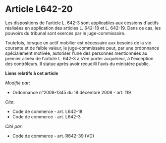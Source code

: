 # Article L642-20

Les dispositions de l'article L. 642-3 sont applicables aux cessions d'actifs réalisées en application des articles L. 642-18
et L. 642-19. Dans ce cas, les pouvoirs du tribunal sont exercés par le juge-commissaire. 

Toutefois, lorsque un actif mobilier est nécessaire aux besoins de la vie courante et de faible valeur, le juge-commissaire
peut, par une ordonnance spécialement motivée, autoriser l'une des personnes mentionnées au premier alinéa de l'article L.
642-3 à s'en porter acquéreur, à l'exception des contrôleurs. Il statue après avoir recueilli l'avis du ministère public.

**Liens relatifs à cet article**

_Modifié par_:

  - Ordonnance n°2008-1345 du 18 décembre 2008 - art. 119

_Cite_:

  - Code de commerce - art. L642-18
  - Code de commerce - art. L642-3

_Cité par_:

  - Code de commerce - art. R642-39 (VD)
